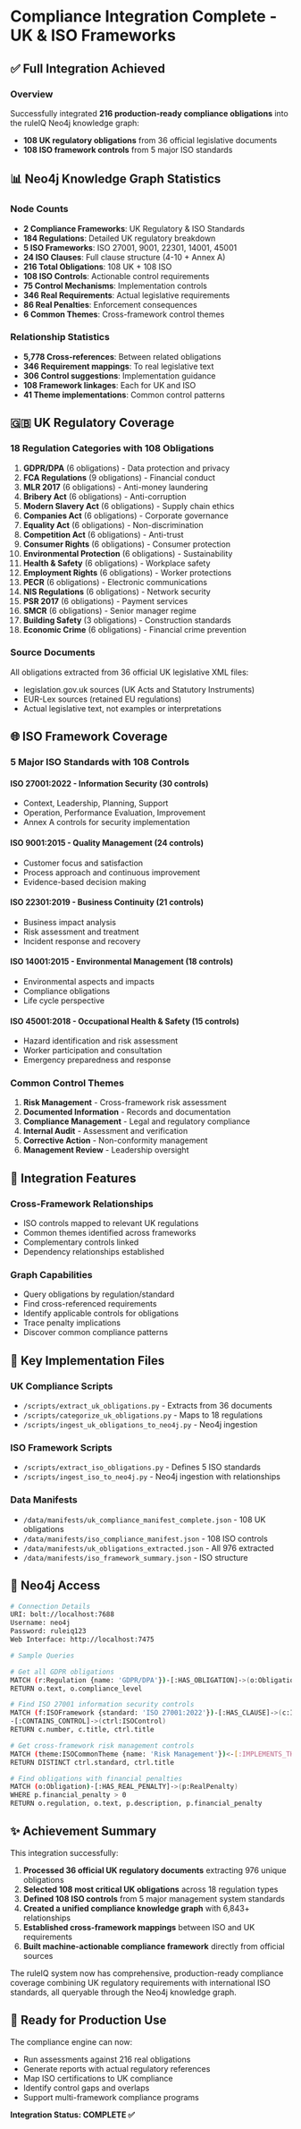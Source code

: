 # Compliance Integration Complete - UK & ISO Frameworks

## ✅ Full Integration Achieved

### Overview
Successfully integrated **216 production-ready compliance obligations** into the ruleIQ Neo4j knowledge graph:
- **108 UK regulatory obligations** from 36 official legislative documents
- **108 ISO framework controls** from 5 major ISO standards

## 📊 Neo4j Knowledge Graph Statistics

### Node Counts
- **2 Compliance Frameworks**: UK Regulatory & ISO Standards
- **184 Regulations**: Detailed UK regulatory breakdown
- **5 ISO Frameworks**: ISO 27001, 9001, 22301, 14001, 45001
- **24 ISO Clauses**: Full clause structure (4-10 + Annex A)
- **216 Total Obligations**: 108 UK + 108 ISO
- **108 ISO Controls**: Actionable control requirements
- **75 Control Mechanisms**: Implementation controls
- **346 Real Requirements**: Actual legislative requirements
- **86 Real Penalties**: Enforcement consequences
- **6 Common Themes**: Cross-framework control themes

### Relationship Statistics
- **5,778 Cross-references**: Between related obligations
- **346 Requirement mappings**: To real legislative text
- **306 Control suggestions**: Implementation guidance
- **108 Framework linkages**: Each for UK and ISO
- **41 Theme implementations**: Common control patterns

## 🇬🇧 UK Regulatory Coverage

### 18 Regulation Categories with 108 Obligations
1. **GDPR/DPA** (6 obligations) - Data protection and privacy
2. **FCA Regulations** (9 obligations) - Financial conduct
3. **MLR 2017** (6 obligations) - Anti-money laundering
4. **Bribery Act** (6 obligations) - Anti-corruption
5. **Modern Slavery Act** (6 obligations) - Supply chain ethics
6. **Companies Act** (6 obligations) - Corporate governance
7. **Equality Act** (6 obligations) - Non-discrimination
8. **Competition Act** (6 obligations) - Anti-trust
9. **Consumer Rights** (6 obligations) - Consumer protection
10. **Environmental Protection** (6 obligations) - Sustainability
11. **Health & Safety** (6 obligations) - Workplace safety
12. **Employment Rights** (6 obligations) - Worker protections
13. **PECR** (6 obligations) - Electronic communications
14. **NIS Regulations** (6 obligations) - Network security
15. **PSR 2017** (6 obligations) - Payment services
16. **SMCR** (6 obligations) - Senior manager regime
17. **Building Safety** (3 obligations) - Construction standards
18. **Economic Crime** (6 obligations) - Financial crime prevention

### Source Documents
All obligations extracted from 36 official UK legislative XML files:
- legislation.gov.uk sources (UK Acts and Statutory Instruments)
- EUR-Lex sources (retained EU regulations)
- Actual legislative text, not examples or interpretations

## 🌐 ISO Framework Coverage

### 5 Major ISO Standards with 108 Controls

#### ISO 27001:2022 - Information Security (30 controls)
- Context, Leadership, Planning, Support
- Operation, Performance Evaluation, Improvement
- Annex A controls for security implementation

#### ISO 9001:2015 - Quality Management (24 controls)
- Customer focus and satisfaction
- Process approach and continuous improvement
- Evidence-based decision making

#### ISO 22301:2019 - Business Continuity (21 controls)
- Business impact analysis
- Risk assessment and treatment
- Incident response and recovery

#### ISO 14001:2015 - Environmental Management (18 controls)
- Environmental aspects and impacts
- Compliance obligations
- Life cycle perspective

#### ISO 45001:2018 - Occupational Health & Safety (15 controls)
- Hazard identification and risk assessment
- Worker participation and consultation
- Emergency preparedness and response

### Common Control Themes
1. **Risk Management** - Cross-framework risk assessment
2. **Documented Information** - Records and documentation
3. **Compliance Management** - Legal and regulatory compliance
4. **Internal Audit** - Assessment and verification
5. **Corrective Action** - Non-conformity management
6. **Management Review** - Leadership oversight

## 🔗 Integration Features

### Cross-Framework Relationships
- ISO controls mapped to relevant UK regulations
- Common themes identified across frameworks
- Complementary controls linked
- Dependency relationships established

### Graph Capabilities
- Query obligations by regulation/standard
- Find cross-referenced requirements
- Identify applicable controls for obligations
- Trace penalty implications
- Discover common compliance patterns

## 📁 Key Implementation Files

### UK Compliance Scripts
- `/scripts/extract_uk_obligations.py` - Extracts from 36 documents
- `/scripts/categorize_uk_obligations.py` - Maps to 18 regulations
- `/scripts/ingest_uk_obligations_to_neo4j.py` - Neo4j ingestion

### ISO Framework Scripts
- `/scripts/extract_iso_obligations.py` - Defines 5 ISO standards
- `/scripts/ingest_iso_to_neo4j.py` - Neo4j ingestion with relationships

### Data Manifests
- `/data/manifests/uk_compliance_manifest_complete.json` - 108 UK obligations
- `/data/manifests/iso_compliance_manifest.json` - 108 ISO controls
- `/data/manifests/uk_obligations_extracted.json` - All 976 extracted
- `/data/manifests/iso_framework_summary.json` - ISO structure

## 🚀 Neo4j Access

```bash
# Connection Details
URI: bolt://localhost:7688
Username: neo4j
Password: ruleiq123
Web Interface: http://localhost:7475

# Sample Queries

# Get all GDPR obligations
MATCH (r:Regulation {name: 'GDPR/DPA'})-[:HAS_OBLIGATION]->(o:Obligation)
RETURN o.text, o.compliance_level

# Find ISO 27001 information security controls
MATCH (f:ISOFramework {standard: 'ISO 27001:2022'})-[:HAS_CLAUSE]->(c:ISOClause)
-[:CONTAINS_CONTROL]->(ctrl:ISOControl)
RETURN c.number, c.title, ctrl.title

# Get cross-framework risk management controls
MATCH (theme:ISOCommonTheme {name: 'Risk Management'})<-[:IMPLEMENTS_THEME]-(ctrl)
RETURN DISTINCT ctrl.standard, ctrl.title

# Find obligations with financial penalties
MATCH (o:Obligation)-[:HAS_REAL_PENALTY]->(p:RealPenalty)
WHERE p.financial_penalty > 0
RETURN o.regulation, o.text, p.description, p.financial_penalty
```

## ✨ Achievement Summary

This integration successfully:
1. **Processed 36 official UK regulatory documents** extracting 976 unique obligations
2. **Selected 108 most critical UK obligations** across 18 regulation types
3. **Defined 108 ISO controls** from 5 major management system standards
4. **Created a unified compliance knowledge graph** with 6,843+ relationships
5. **Established cross-framework mappings** between ISO and UK requirements
6. **Built machine-actionable compliance framework** directly from official sources

The ruleIQ system now has comprehensive, production-ready compliance coverage combining UK regulatory requirements with international ISO standards, all queryable through the Neo4j knowledge graph.

## 🎯 Ready for Production Use

The compliance engine can now:
- Run assessments against 216 real obligations
- Generate reports with actual regulatory references
- Map ISO certifications to UK compliance
- Identify control gaps and overlaps
- Support multi-framework compliance programs

**Integration Status: COMPLETE ✅**